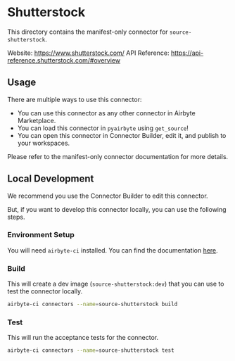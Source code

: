 # Shutterstock
This directory contains the manifest-only connector for `source-shutterstock`.

Website: https://www.shutterstock.com/
API Reference: https://api-reference.shutterstock.com/#overview

## Usage
There are multiple ways to use this connector:
- You can use this connector as any other connector in Airbyte Marketplace.
- You can load this connector in `pyairbyte` using `get_source`!
- You can open this connector in Connector Builder, edit it, and publish to your workspaces.

Please refer to the manifest-only connector documentation for more details.

## Local Development
We recommend you use the Connector Builder to edit this connector.

But, if you want to develop this connector locally, you can use the following steps.

### Environment Setup
You will need `airbyte-ci` installed. You can find the documentation [here](airbyte-ci).

### Build
This will create a dev image (`source-shutterstock:dev`) that you can use to test the connector locally.
```bash
airbyte-ci connectors --name=source-shutterstock build
```

### Test
This will run the acceptance tests for the connector.
```bash
airbyte-ci connectors --name=source-shutterstock test
```

